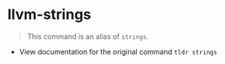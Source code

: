 # llvm-strings
> This command is an alias of `strings`.

- View documentation for the original command
`tldr strings`
